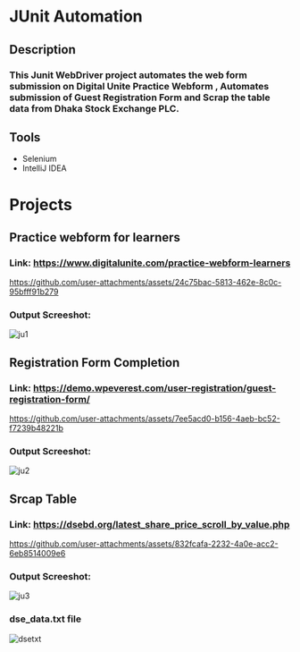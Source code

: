 # JUnit Automation

## Description
### This Junit WebDriver project automates the web form submission on Digital Unite Practice Webform , Automates submission of Guest Registration Form and Scrap the table data from Dhaka Stock Exchange PLC.

## Tools 
- Selenium
- IntelliJ IDEA

# Projects


## Practice webform for learners
### Link:  https://www.digitalunite.com/practice-webform-learners

https://github.com/user-attachments/assets/24c75bac-5813-462e-8c0c-95bfff91b279

### Output Screeshot:

![ju1](https://github.com/user-attachments/assets/b79332c3-11c9-4bd5-89fb-8c66450706e5)


## Registration Form Completion
### Link:  https://demo.wpeverest.com/user-registration/guest-registration-form/

https://github.com/user-attachments/assets/7ee5acd0-b156-4aeb-bc52-f7239b48221b

### Output Screeshot:

![ju2](https://github.com/user-attachments/assets/6510c2a4-a874-4d7c-99e8-f6e4a6e8b276)


## Srcap Table
### Link:  https://dsebd.org/latest_share_price_scroll_by_value.php

https://github.com/user-attachments/assets/832fcafa-2232-4a0e-acc2-6eb8514009e6

### Output Screeshot:

![ju3](https://github.com/user-attachments/assets/dc572681-015e-45ef-8da7-a2ed1d23a063)

### dse_data.txt file
![dsetxt](https://github.com/user-attachments/assets/ff610a76-d1e5-48ab-87b7-42b06a571ed6)






